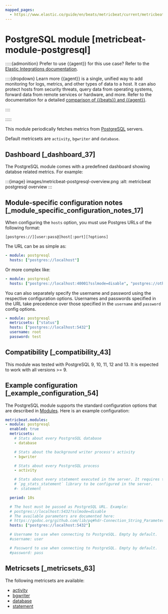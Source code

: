 ```yaml
---
mapped_pages:
  - https://www.elastic.co/guide/en/beats/metricbeat/current/metricbeat-module-postgresql.html
---
```


# PostgreSQL module [metricbeat-module-postgresql]

:::::{admonition} Prefer to use {{agent}} for this use case?
Refer to the [Elastic Integrations documentation](integration-docs://reference/postgresql/index.md).

::::{dropdown} Learn more
{{agent}} is a single, unified way to add monitoring for logs, metrics, and other types of data to a host. It can also protect hosts from security threats, query data from operating systems, forward data from remote services or hardware, and more. Refer to the documentation for a detailed [comparison of {{beats}} and {{agent}}](docs-content://reference/fleet/index.md).

::::


:::::


This module periodically fetches metrics from [PostgreSQL](https://www.postgresql.org/) servers.

Default metricsets are `activity`, `bgwriter` and `database`.


## Dashboard [_dashboard_37]

The PostgreSQL module comes with a predefined dashboard showing databse related metrics. For example:

:::{image} images/metricbeat-postgresql-overview.png
:alt: metricbeat postgresql overview
:::


## Module-specific configuration notes [_module_specific_configuration_notes_17]

When configuring the `hosts` option, you must use Postgres URLs of the following format:

```
[postgres://][user:pass@]host[:port][?options]
```

The URL can be as simple as:

```yaml
- module: postgresql
  hosts: ["postgres://localhost"]
```

Or more complex like:

```yaml
- module: postgresql
  hosts: ["postgres://localhost:40001?sslmode=disable", "postgres://otherhost:40001"]
```

You can also separately specify the username and password using the respective configuration options. Usernames and passwords specified in the URL take precedence over those specified in the `username` and `password` config options.

```yaml
- module: postgresql
  metricsets: ["status"]
  hosts: ["postgres://localhost:5432"]
  username: root
  password: test
```


## Compatibility [_compatibility_43]

This module was tested with PostgreSQL 9, 10, 11, 12 and 13. It is expected to work with all versions >= 9.


## Example configuration [_example_configuration_54]

The PostgreSQL module supports the standard configuration options that are described in [Modules](/reference/metricbeat/configuration-metricbeat.md). Here is an example configuration:

```yaml
metricbeat.modules:
- module: postgresql
  enabled: true
  metricsets:
    # Stats about every PostgreSQL database
    - database

    # Stats about the background writer process's activity
    - bgwriter

    # Stats about every PostgreSQL process
    - activity

    # Stats about every statement executed in the server. It requires the
    # `pg_stats_statement` library to be configured in the server.
    #- statement

  period: 10s

  # The host must be passed as PostgreSQL URL. Example:
  # postgres://localhost:5432?sslmode=disable
  # The available parameters are documented here:
  # https://godoc.org/github.com/lib/pq#hdr-Connection_String_Parameters
  hosts: ["postgres://localhost:5432"]

  # Username to use when connecting to PostgreSQL. Empty by default.
  #username: user

  # Password to use when connecting to PostgreSQL. Empty by default.
  #password: pass
```


## Metricsets [_metricsets_63]

The following metricsets are available:

* [activity](/reference/metricbeat/metricbeat-metricset-postgresql-activity.md)
* [bgwriter](/reference/metricbeat/metricbeat-metricset-postgresql-bgwriter.md)
* [database](/reference/metricbeat/metricbeat-metricset-postgresql-database.md)
* [statement](/reference/metricbeat/metricbeat-metricset-postgresql-statement.md)





